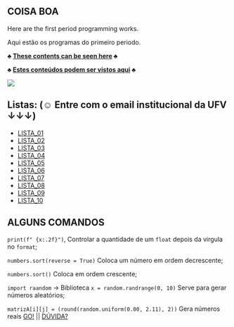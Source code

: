 ## COISA BOA

Here are the first period programming works.

Aqui estão os programas do primeiro periodo.

**♣ [These contents can be seen here](https://ava.ufv.br/course/view.php?id=6098) ♣**

**♣ [Estes conteúdos podem ser vistos aqui](https://ava.ufv.br/course/view.php?id=6098) ♣**

<img src="file:///C:/Users/itall/OneDrive/Imagens/Passo%20giau.jpg">

## Listas: (☺ Entre com o email institucional da UFV ↓↓↓)

- [LISTA_01](https://docs.google.com/document/d/12S2X-20y3PvfeILfsQKRh6mubcw0q3ANTVgDLvjlyUc/edit?usp=sharing)
- [LISTA_02](https://docs.google.com/document/d/1QeGIqksYD1Sd4-iQIECa5_Y8sWwNMkuLFlE-Cuus80g/edit?usp=sharing)
- [LISTA_03](https://docs.google.com/document/d/17Cr4HJRdYN5SumuMJDS7aW4Xt40TiYGiD8c3oqLEQ6o/edit?usp=sharing)
- [LISTA_04](https://docs.google.com/document/d/1NaRTlcrje9hCdT0DRyGQPQoq7RxsmtlEL-6RZBf-K4Q/edit?usp=sharing)
- [LISTA_05](https://docs.google.com/document/d/1TpNNr7HvtQjmiHfptx1YLhrRee7XJBE5WvafKSnWduY/edit?usp=sharing)
- [LISTA_06](https://docs.google.com/document/d/1vcVO7cLhcaTW_3rfB3YSttshRPpEWaI4IZpPBusQ7ZE/edit?usp=sharing)
- [LISTA_07](https://docs.google.com/document/d/1Tv7yOdpobqkRvVn-2ykqPmPp8HCFbcvETTFGZN4Ix_A/edit?usp=sharing)
- [LISTA_08](https://docs.google.com/document/d/13RQuzvucoUxfEcuO0gLhj1WOzSeK541vQPy5agaokS0/edit?usp=sharing)
- [LISTA_09](https://docs.google.com/document/d/14_eoAbRui9iCVBphYJ-h_GjqlStlrnafHkTjsxOO4Y4/edit?usp=sharing)
- [LISTA_10](https://docs.google.com/document/d/1TpWPuTeUhSs8qsR6jOvLmuTE3vaGuhrItxYFbgqQTTw/edit?usp=sharing)

## ALGUNS COMANDOS
`print(f" {x:.2f}")`, Controlar a quantidade de um `float` depois da virgula no `format`;

`numbers.sort(reverse = True)` Coloca um número em ordem decrescente;

`numbers.sort()` Coloca em ordem crescente;

`import raandom` -> Biblioteca `x = random.randrange(0, 10)` Serve para gerar números aleatórios;

`matrizA[i][j] = (round(random.uniform(0.00, 2.11), 2))` Gera números reais [GO!](https://github.com/italloferreira27/ColegeUFV/blob/main/LISTAS/LISTA_08/atv_14.py) || [DÚVIDA?](https://pynative.com/python-get-random-float-numbers/)
